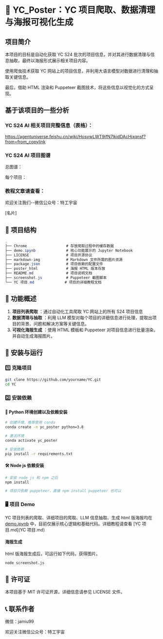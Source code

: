 # 🌟 YC_Poster：YC 项目爬取、数据清理与海报可视化生成

## 项目简介

本项目的目标是自动化获取 YC S24 批次的项目信息，并对其进行数据清理与信息抽取，最终以海报形式展示相关项目内容。

使用爬虫技术获取 YC 网站上的项目信息，并利用大语言模型对数据进行清理和抽取关键信息。

最后，借助 HTML 渲染和 Puppeteer 截图技术，将这些信息以视觉化的方式呈现。

## **基于该项目的一些分析**

### YC S24 AI 相关项目完整信息（表格）：

https://agentuniverse.feishu.cn/wiki/HosvwLWT9ifN7lkidDAcHjxqnsf?from=from_copylink

### YC S24 AI 项目图谱

总图谱：

每个项目：

### 教程文章请查看：

欢迎关注我们--微信公众号：特工宇宙

[名片]

## 📁 项目结构

```csharp
.
├── Chrome                  # 存放爬取过程中的缓存数据
├── demo.ipynb              # 核心功能展示的 Jupyter Notebook
├── LICENSE                 # 项目开源协议
├── markdown-img            # Markdown 文件所需的图片资源
├── package.json            # 项目依赖的配置文件
├── poster_html             # 海报 HTML 版本存放
├── README.md               # 项目说明文档
├── screenshot.js           # Puppeteer 截图脚本
└── YC 项目.md              # 项目的详细教程文档
```

## 🔧 功能概述

1. **项目列表爬取** ：通过自动化工具爬取 YC 网站上的所有 S24 项目信息
2. **数据清理与抽取** ：利用 LLM 模型对每个项目的详细信息进行处理，提取出项目的背景、问题和解决方案等关键信息。
3. **可视化海报生成** ：使用 HTML 模板和 Puppeteer 对项目信息进行批量渲染，并自动生成海报图片。

## 🚀 安装与运行

### 1️⃣ 克隆项目

```bash
git clone https://github.com/yourname/YC.git
cd YC
```

### 2️⃣ 安装依赖

#### 🐍 Python 环境创建以及依赖安装

```bash
# 创建环境，推荐使用 conda
conda create -n yc_poster python=3.8

# 激活环境
conda activate yc_poster

# 安装依赖
pip install -r requirements.txt
```

#### 🛠️ Node js 依赖安装

```bash
# 安装 node js 和 npm 之后
npm install

# 项目只依赖 puppeteer，直接 npm install puppeteer 也可以
```

### 🖥️ 项目 Demo

YC 项目列表的爬取、详细项目的爬取、LLM 信息抽取、生成 html 版海报均在 [demo.ipynb](demo.ipynb) 中，目前仅展示核心逻辑和基础代码。详细教程请查看 [YC 项目.md](YC 项目.md)

#### 海报生成

html 版海报生成后，可运行如下代码，获得图片。

```bash
node screenshot.js
```

## 📜 许可证

本项目基于 MIT 许可证开源，详细信息请参见 LICENSE 文件。

## 📞 联系作者

微信：jamiu99

欢迎关注微信公众号：特工宇宙
